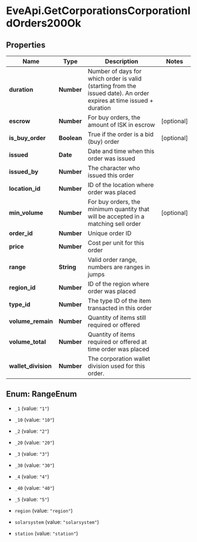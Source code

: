# EveApi.GetCorporationsCorporationIdOrders200Ok

## Properties
Name | Type | Description | Notes
------------ | ------------- | ------------- | -------------
**duration** | **Number** | Number of days for which order is valid (starting from the issued date). An order expires at time issued + duration | 
**escrow** | **Number** | For buy orders, the amount of ISK in escrow | [optional] 
**is_buy_order** | **Boolean** | True if the order is a bid (buy) order | [optional] 
**issued** | **Date** | Date and time when this order was issued | 
**issued_by** | **Number** | The character who issued this order | 
**location_id** | **Number** | ID of the location where order was placed | 
**min_volume** | **Number** | For buy orders, the minimum quantity that will be accepted in a matching sell order | [optional] 
**order_id** | **Number** | Unique order ID | 
**price** | **Number** | Cost per unit for this order | 
**range** | **String** | Valid order range, numbers are ranges in jumps | 
**region_id** | **Number** | ID of the region where order was placed | 
**type_id** | **Number** | The type ID of the item transacted in this order | 
**volume_remain** | **Number** | Quantity of items still required or offered | 
**volume_total** | **Number** | Quantity of items required or offered at time order was placed | 
**wallet_division** | **Number** | The corporation wallet division used for this order. | 


<a name="RangeEnum"></a>
## Enum: RangeEnum


* `_1` (value: `"1"`)

* `_10` (value: `"10"`)

* `_2` (value: `"2"`)

* `_20` (value: `"20"`)

* `_3` (value: `"3"`)

* `_30` (value: `"30"`)

* `_4` (value: `"4"`)

* `_40` (value: `"40"`)

* `_5` (value: `"5"`)

* `region` (value: `"region"`)

* `solarsystem` (value: `"solarsystem"`)

* `station` (value: `"station"`)




